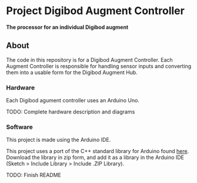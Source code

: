 # Project Digibod Augment Controller
**The processor for an individual Digibod augment**

## About
The code in this repository is for a Digibod Augment Controller. Each Augment
Controller is responsible for handling sensor inputs and converting them into a
usable form for the Digibod Augment Hub.

### Hardware
Each Digibod agument controller uses an Arduino Uno.

TODO: Complete hardware description and diagrams

### Software
This project is made using the Arduino IDE.

This project uses a port of the C++ standard library for Arduino found
[here](https://github.com/VioletGiraffe/StandardCplusplus). Download the library
in zip form, and add it as a library in the Arduino IDE (Sketch > Include Library >
Include .ZIP Library).

TODO: Finish README